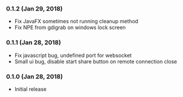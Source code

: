 ### 0.1.2 (Jan 29, 2018)
* Fix JavaFX sometimes not running cleanup method
* Fix NPE from gdigrab on windows lock screen

### 0.1.1 (Jan 28, 2018)
* Fix javascript bug, undefined port for websocket
* Small ui bug, disable start share button on remote connection close

### 0.1.0 (Jan 28, 2018)
* Initial release
